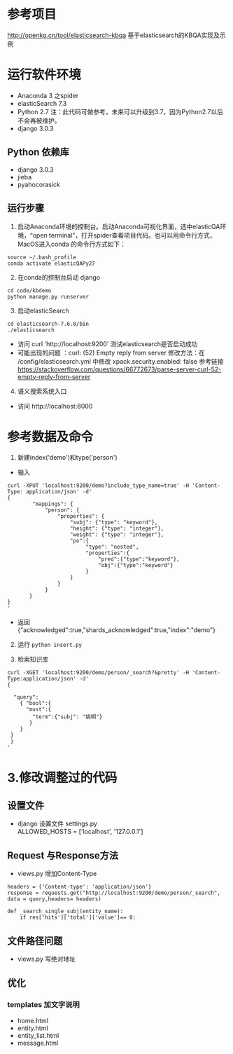 # 参考项目
http://openkg.cn/tool/elasticsearch-kbqa  基于elasticsearch的KBQA实现及示例

# 运行软件环境
* Anaconda 3     之spider
* elasticSearch 7.3  
* Python 2.7  注：此代码可做参考，未来可以升级到3.7，因为Python2.7以后不会再被维护。
* django 3.0.3
## Python 依赖库
* django  3.0.3
* jieba   
* pyahocorasick
## 运行步骤
1. 启动Anaconda环境的控制台。启动Anaconda可视化界面，选中elasticQA环境，“open terminal"，打开spider查看项目代码。也可以用命令行方式，MacOS进入conda 的命令行方式如下：
```
source ~/.bash_profile  
conda activate elasticQAPy27
```
2. 在conda的控制台启动 django  
``` 
cd code/kbdemo
python manage.py runserver
```
3. 启动elasticSearch 
```
cd elasticsearch-7.6.0/bin 
./elasticsearch  
```

* 访问 curl 'http://localhost:9200’  测试elasticsearch是否启动成功
* 可能出现的问题 ：curl: (52) Empty reply from server 修改方法：在 /config/elasticsearch.yml 中修改 xpack.security.enabled: false 参考链接 https://stackoverflow.com/questions/66772673/parse-server-curl-52-empty-reply-from-server
4. 语义搜索系统入口
* 访问 http://localhost:8000


#  参考数据及命令
1. 新建index('demo')和type('person')
* 输入
```
curl -XPUT 'localhost:9200/demo?include_type_name=true' -H 'Content-Type: application/json' -d'
{
        "mappings": {
        	"person": {
                "properties": {
                    "subj": {"type": "keyword"},
                    "height": {"type": "integer"},
                    "weight": {"type": "integer"},
                    "po":{
                         "type": "nested",
                         "properties":{
                             "pred":{"type":"keyword"},
                             "obj":{"type":"keyword"}
                         }
                    }
                }
            }
       }
}
'
```
* 返回 {"acknowledged":true,"shards_acknowledged":true,"index":"demo"}  
2. 运行
`python insert.py`

3. 检索知识库

```
curl -XGET 'localhost:9200/demo/person/_search?&pretty' -H 'Content-Type:application/json' -d'
{

  "query":
    { "bool":{
      "must":{ 
        "term":{"subj": "姚明"}
       } 
    }
 } 
 }
'
```
# 3.修改调整过的代码
## 设置文件
* django 设置文件 settings.py  
ALLOWED_HOSTS = ['localhost', '127.0.0.1']  

## Request 与Response方法
* views.py  增加Content-Type
```
headers = {'Content-type': 'application/json'}
response = requests.get("http://localhost:9200/demo/person/_search", data = query,headers= headers)
```
```
def _search_single_subj(entity_name):       
    if res['hits']['total']['value']== 0:
```
## 文件路径问题
* views.py  写绝对地址
## 优化
### templates 加文字说明
* home.html  
* entity.html
* entity_list.html
* message.html
